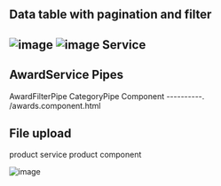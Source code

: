 Data table with pagination and filter
------------------------------------------
![image](https://user-images.githubusercontent.com/100688295/158983773-17bae494-bd4b-43dc-a497-50be7d4e8ae7.png)
![image](https://user-images.githubusercontent.com/100688295/158983848-3f7c01ac-e366-4d6e-9871-5020da885869.png)
Service 
--------------
AwardService
Pipes
--------------
AwardFilterPipe
CategoryPipe
Component
----------.
/awards.component.html

File upload
-----------------
product service 
product component

![image](https://user-images.githubusercontent.com/100688295/158986834-46a05e51-2239-40a0-ba7c-f219771198cc.png)




